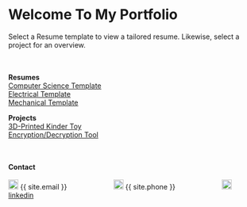 # Welcome To My Portfolio

Select a Resume template to view a tailored resume. Likewise, select a project for an overview. 

<br> <br>
**Resumes** <br>
[Computer Science Template](https://githerdone17.github.io/kobes-portfolio/Resumes/CS_Resume.pdf) <br>
[Electrical Template](https://githerdone17.github.io/kobes-portfolio/Resumes/Mechanical_Resume.pdf) <br>
[Mechanical Template](https://githerdone17.github.io/kobes-portfolio/Resumes/Electrical_Resume.pdf) 

**Projects** <br>
[3D-Printed Kinder Toy](https://githerdone17.github.io/kobes-portfolio/Projects/Project1) <br>
[Encryption/Decryption Tool](https://githerdone17.github.io/kobes-portfolio/Projects/Project2) <br>
[](https://githerdone17.github.io/kobes-portfolio/Projects/Project3)
<br> <br>

**Contact** 
 <br> <br>
<img src="https://githerdone17.github.io/kobes-portfolio/Images/Email_icon.png" alt="drawing" width="20"/> {{ site.email }} &emsp; &emsp; &emsp; &emsp; &emsp; <img src="https://githerdone17.github.io/kobes-portfolio/Images/Phone_icon.jpg" alt="drawing" width="20"/> {{ site.phone }}  &emsp; &emsp; &emsp; &emsp; &emsp; <img src="https://githerdone17.github.io/kobes-portfolio/Images/LinkedIn_icon.jpg" alt="drawing" width="20"/> [linkedin](http://www.linkedin.com/in/kobe-barrette-648071262) 

